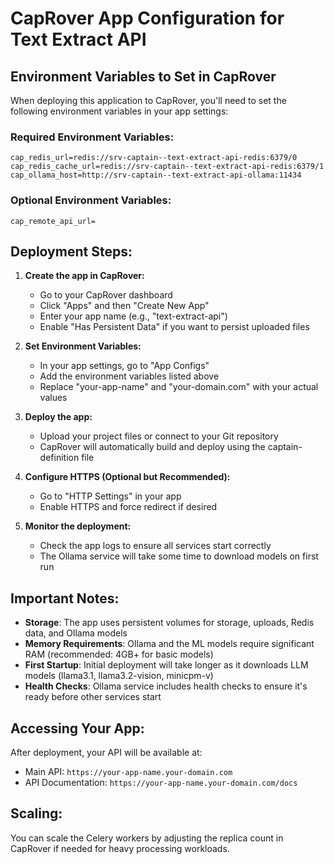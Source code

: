 # CapRover App Configuration for Text Extract API

## Environment Variables to Set in CapRover

When deploying this application to CapRover, you'll need to set the following environment variables in your app settings:

### Required Environment Variables:
```
cap_redis_url=redis://srv-captain--text-extract-api-redis:6379/0
cap_redis_cache_url=redis://srv-captain--text-extract-api-redis:6379/1
cap_ollama_host=http://srv-captain--text-extract-api-ollama:11434
```

### Optional Environment Variables:
```
cap_remote_api_url=
```

## Deployment Steps:

1. **Create the app in CapRover:**
   - Go to your CapRover dashboard
   - Click "Apps" and then "Create New App"
   - Enter your app name (e.g., "text-extract-api")
   - Enable "Has Persistent Data" if you want to persist uploaded files

2. **Set Environment Variables:**
   - In your app settings, go to "App Configs"
   - Add the environment variables listed above
   - Replace "your-app-name" and "your-domain.com" with your actual values

3. **Deploy the app:**
   - Upload your project files or connect to your Git repository
   - CapRover will automatically build and deploy using the captain-definition file

4. **Configure HTTPS (Optional but Recommended):**
   - Go to "HTTP Settings" in your app
   - Enable HTTPS and force redirect if desired

5. **Monitor the deployment:**
   - Check the app logs to ensure all services start correctly
   - The Ollama service will take some time to download models on first run

## Important Notes:

- **Storage**: The app uses persistent volumes for storage, uploads, Redis data, and Ollama models
- **Memory Requirements**: Ollama and the ML models require significant RAM (recommended: 4GB+ for basic models)
- **First Startup**: Initial deployment will take longer as it downloads LLM models (llama3.1, llama3.2-vision, minicpm-v)
- **Health Checks**: Ollama service includes health checks to ensure it's ready before other services start

## Accessing Your App:

After deployment, your API will be available at:
- Main API: `https://your-app-name.your-domain.com`
- API Documentation: `https://your-app-name.your-domain.com/docs`

## Scaling:

You can scale the Celery workers by adjusting the replica count in CapRover if needed for heavy processing workloads.
